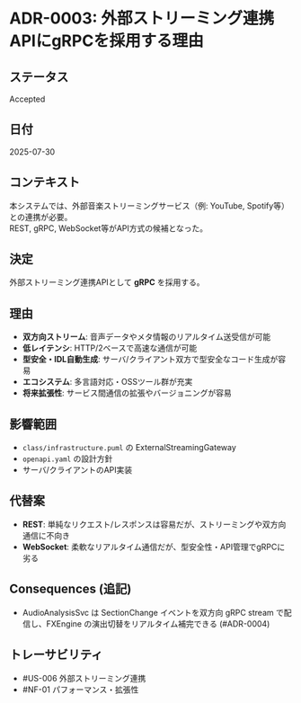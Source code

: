 # ADR-0003: 外部ストリーミング連携APIにgRPCを採用する理由

## ステータス
Accepted

## 日付
2025-07-30

## コンテキスト
本システムでは、外部音楽ストリーミングサービス（例: YouTube, Spotify等）との連携が必要。  
REST, gRPC, WebSocket等がAPI方式の候補となった。

## 決定
外部ストリーミング連携APIとして **gRPC** を採用する。

## 理由
- **双方向ストリーム**: 音声データやメタ情報のリアルタイム送受信が可能
- **低レイテンシ**: HTTP/2ベースで高速な通信が可能
- **型安全・IDL自動生成**: サーバ/クライアント双方で型安全なコード生成が容易
- **エコシステム**: 多言語対応・OSSツール群が充実
- **将来拡張性**: サービス間通信の拡張やバージョニングが容易

## 影響範囲
- `class/infrastructure.puml` の ExternalStreamingGateway
- `openapi.yaml` の設計方針
- サーバ/クライアントのAPI実装

## 代替案
- **REST**: 単純なリクエスト/レスポンスは容易だが、ストリーミングや双方向通信に不向き
- **WebSocket**: 柔軟なリアルタイム通信だが、型安全性・API管理でgRPCに劣る

## Consequences (追記)
- AudioAnalysisSvc は SectionChange イベントを双方向 gRPC stream で配信し、FXEngine の演出切替をリアルタイム補完できる (#ADR-0004)
## トレーサビリティ
- #US-006 外部ストリーミング連携
- #NF-01 パフォーマンス・拡張性
